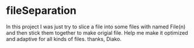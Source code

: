 # fileSeparation
In this project I was just try to slice a file into some files with named File(n) and then stick them together to make origial file. Help me make it optimized and adaptive for all kinds of files. 
thanks, Diako.
